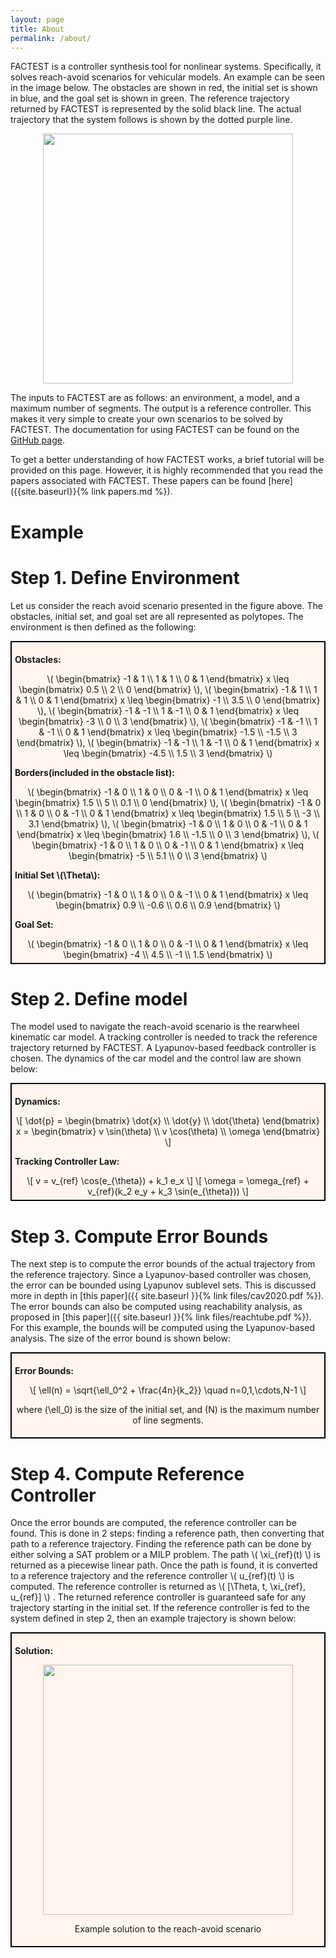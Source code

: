 ```yaml
---
layout: page
title: About
permalink: /about/
---
```


<script type="text/javascript"
        src="https://cdnjs.cloudflare.com/ajax/libs/mathjax/2.7.0/MathJax.js?config=TeX-AMS_CHTML"></script>


 FACTEST is a controller synthesis tool for nonlinear systems. Specifically, it solves reach-avoid scenarios for vehicular models. An example can be seen in the image below. The obstacles are shown in red, the initial set is shown in blue, and the goal set is shown in green. The reference trajectory returned by FACTEST is represented by the solid black line. The actual trajectory that the system follows is shown by the dotted purple line.

<div style="text-align:center"><img src="{{site.baseurl}}/figs/zigzag_xref.png" height="400px"></div>

The inputs to FACTEST are as follows: an environment, a model, and a maximum number of segments. The output is a reference controller. This makes it very simple to create your own scenarios to be solved by FACTEST. The documentation for using FACTEST can be found on the [GitHub page](https://github.com/kmmille/FACTEST).

To get a better understanding of how FACTEST works, a brief tutorial will be provided on this page. However, it is highly recommended that you read the papers associated with FACTEST. These papers can be found [here]({{site.baseurl}}{% link papers.md %}).

# Example
# Step 1. Define Environment
Let us consider the reach avoid scenario presented in the figure above. The obstacles, initial set, and goal set are all represented as polytopes. The environment is then defined as the following:

<div style="background-color:SeaShell; text-align:center; border:2px solid black; padding:5px">
  <p style="text-align:left"><b>Obstacles:</b></p>
  \( \begin{bmatrix} -1 & 1  \\ 1 & 1 \\ 0 & 1 \end{bmatrix} x \leq \begin{bmatrix} 0.5 \\ 2 \\ 0 \end{bmatrix} \),
  \( \begin{bmatrix} -1 & 1  \\ 1 & 1 \\ 0 & 1 \end{bmatrix} x \leq \begin{bmatrix} -1 \\ 3.5 \\ 0 \end{bmatrix} \),
  \( \begin{bmatrix} -1 & -1  \\ 1 & -1 \\ 0 & 1 \end{bmatrix} x \leq \begin{bmatrix} -3 \\ 0 \\ 3 \end{bmatrix} \),
  \( \begin{bmatrix} -1 & -1  \\ 1 & -1 \\ 0 & 1 \end{bmatrix} x \leq \begin{bmatrix} -1.5 \\ -1.5 \\ 3 \end{bmatrix} \),
  \( \begin{bmatrix} -1 & -1  \\ 1 & -1 \\ 0 & 1 \end{bmatrix} x \leq \begin{bmatrix} -4.5 \\ 1.5 \\ 3 \end{bmatrix} \)

  <p style="text-align:left"><b>Borders(included in the obstacle list):</b></p>
  \( \begin{bmatrix} -1 & 0  \\ 1 & 0 \\ 0 & -1 \\ 0 & 1 \end{bmatrix} x \leq \begin{bmatrix} 1.5 \\ 5 \\ 0.1 \\ 0 \end{bmatrix} \),
  \( \begin{bmatrix} -1 & 0  \\ 1 & 0 \\ 0 & -1 \\ 0 & 1 \end{bmatrix} x \leq \begin{bmatrix} 1.5 \\ 5 \\ -3 \\ 3.1 \end{bmatrix} \),
  \( \begin{bmatrix} -1 & 0  \\ 1 & 0 \\ 0 & -1 \\ 0 & 1 \end{bmatrix} x \leq \begin{bmatrix} 1.6 \\ -1.5 \\ 0 \\ 3 \end{bmatrix} \),
  \( \begin{bmatrix} -1 & 0  \\ 1 & 0 \\ 0 & -1 \\ 0 & 1 \end{bmatrix} x \leq \begin{bmatrix} -5 \\ 5.1 \\ 0 \\ 3 \end{bmatrix} \)

  <p style="text-align:left"><b>Initial Set \(\Theta\):</b></p>
  \( \begin{bmatrix} -1 & 0  \\ 1 & 0 \\ 0 & -1 \\ 0 & 1 \end{bmatrix} x \leq \begin{bmatrix} 0.9 \\ -0.6 \\ 0.6 \\ 0.9 \end{bmatrix} \)

  <p style="text-align:left"><b>Goal Set:</b></p>
  \( \begin{bmatrix} -1 & 0  \\ 1 & 0 \\ 0 & -1 \\ 0 & 1 \end{bmatrix} x \leq \begin{bmatrix} -4 \\ 4.5 \\ -1 \\ 1.5 \end{bmatrix} \)
</div>

# Step 2. Define model
The model used to navigate the reach-avoid scenario is the rearwheel kinematic car model. A tracking controller is needed to track the reference trajectory returned by FACTEST. A Lyapunov-based feedback controller is chosen. The dynamics of the car model and the control law are shown below:

<div style="background-color:SeaShell; text-align:center; border:2px solid black; padding:5px">
  <p style="text-align:left"><b>Dynamics:</b></p>
  \[ \dot{p} = \begin{bmatrix} \dot{x} \\ \dot{y} \\ \dot{\theta} \end{bmatrix} x = \begin{bmatrix} v \sin(\theta) \\ v \cos(\theta) \\ \omega \end{bmatrix} \]

  <p style="text-align:left"><b>Tracking Controller Law:</b></p>
  \[ v = v_{ref} \cos(e_{\theta}) + k_1 e_x \]
  \[ \omega = \omega_{ref} + v_{ref}(k_2 e_y + k_3 \sin(e_{\theta})) \]
</div>

# Step 3. Compute Error Bounds
The next step is to compute the error bounds of the actual trajectory from the reference trajectory. Since a Lyapunov-based controller was chosen, the error can be bounded using Lyapunov sublevel sets. This is discussed more in depth in [this paper]({{ site.baseurl }}{% link files/cav2020.pdf %}). The error bounds can also be computed using reachability analysis, as proposed in [this paper]({{ site.baseurl }}{% link files/reachtube.pdf %}). For this example, the bounds will be computed using the Lyapunov-based analysis. The size of the error bound is shown below:

<div style="background-color:SeaShell; text-align:center; border:2px solid black; padding:5px">
  <p style="text-align:left"><b>Error Bounds:</b></p>
  \[ \ell(n) = \sqrt{\ell_0^2 + \frac{4n}{k_2}} \quad n=0,1,\cdots,N-1 \]

  where \(\ell_0\) is the size of the initial set, and \(N\) is the maximum number of line segments.
</div>

# Step 4. Compute Reference Controller
 <p>Once the error bounds are computed, the reference controller can be found. This is done in 2 steps: finding a reference path, then converting that path to a reference trajectory. Finding the reference path can be done by either solving a SAT problem or a MILP problem. The path \( \xi_{ref}(t) \) is returned as a piecewise linear path. Once the path is found, it is converted to a reference trajectory and the reference controller \( u_{ref}(t) \) is computed. The reference controller is returned as \( [\Theta, t, \xi_{ref}, u_{ref}] \) . The returned reference controller is guaranteed safe for any trajectory starting in the initial set. If the reference controller is fed to the system defined in step 2, then an example trajectory is shown below:</p>

 <div style="background-color:SeaShell; text-align:center; border:2px solid black; padding:5px">
   <p style="text-align:left"><b>Solution:</b></p>
   <img src="{{site.baseurl}}/figs/zigzag_sol.png" height="400px">
   <p>Example solution to the reach-avoid scenario</p>
 </div>


<!-- This is the base Jekyll theme. You can find out more info about customizing your Jekyll theme, as well as basic Jekyll usage documentation at [jekyllrb.com](https://jekyllrb.com/)

You can find the source code for Minima at GitHub:
[jekyll][jekyll-organization] /
[minima](https://github.com/jekyll/minima)

You can find the source code for Jekyll at GitHub:
[jekyll][jekyll-organization] /
[jekyll](https://github.com/jekyll/jekyll)


[jekyll-organization]: https://github.com/jekyll -->
